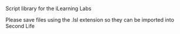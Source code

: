Script library for the iLearning Labs

Please save files using the .lsl extension so they can be imported into Second Life